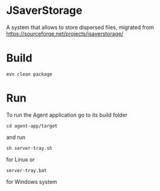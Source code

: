 JSaverStorage
=============

A system that allows to store dispersed files, migrated from https://sourceforge.net/projects/jsaverstorage/


Build
=====

    mvn clean package



Run
===

To run the Agent application go to its build folder

    cd agent-app/target

and run

    sh server-tray.sh


for Linux or

    server-tray.bat

for Windows system